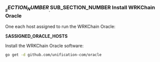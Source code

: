 ### $__SECTION_NUMBER__.$__SUB_SECTION_NUMBER__ Install WRKChain Oracle

One each host assigned to run the WRKChain Oracle:

$__ASSIGNED_ORACLE_HOSTS__

Install the WRKChain Oracle software:

```bash
go get -d github.com/unification-com/oracle
```
